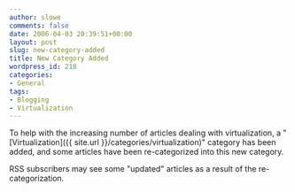 ```yaml
---
author: slowe
comments: false
date: 2006-04-03 20:39:51+00:00
layout: post
slug: new-category-added
title: New Category Added
wordpress_id: 218
categories:
- General
tags:
- Blogging
- Virtualization
---
```


To help with the increasing number of articles dealing with virtualization, a "[Virtualization]({{ site.url }}/categories/virtualization)" category has been added, and some articles have been re-categorized into this new category.

RSS subscribers may see some "updated" articles as a result of the re-categorization.
